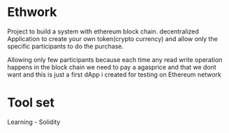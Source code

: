 # Ethwork
Project to build a system with  ethereum block chain.
decentralized Application to create your own token(crypto currency) and allow only the specific participants to do the purchase.

Allowing only few participants because each time any read write operation happens in the block chain we need to pay a agasprice and that we dont want and this is just a first dApp i created for testing on Ethereum network
# Tool set
Learning - Solidity
